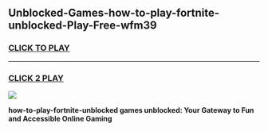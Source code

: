 
## Unblocked-Games-how-to-play-fortnite-unblocked-Play-Free-wfm39
<h3>
<a href="https://premium76.site?title=how-to-play-fortnite-unblocked&ref=23A">CLICK TO PLAY</a></h3>
<hr>

<h3>
<a href="https://premium76.site?title=how-to-play-fortnite-unblocked&ref=23A">CLICK 2 PLAY</a>
  
</h3>

<a href="https://premium76.site?title=how-to-play-fortnite-unblocked&ref=23A"><img src="https://clearcache.store/games.png"></a>


**how-to-play-fortnite-unblocked games unblocked: Your Gateway to Fun and Accessible Online Gaming**
